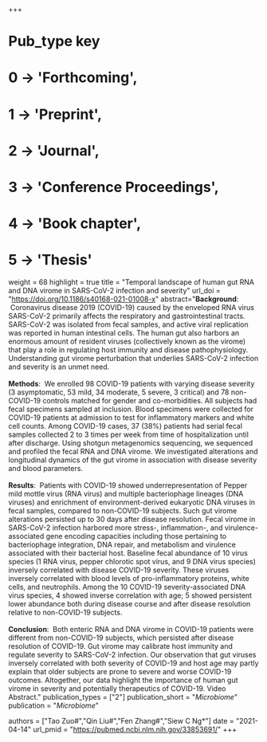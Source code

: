 +++
# Pub_type key
# 0 -> 'Forthcoming',
# 1 -> 'Preprint',
# 2 -> 'Journal',
# 3 -> 'Conference Proceedings',
# 4 -> 'Book chapter',
# 5 -> 'Thesis'

weight = 68
highlight = true
title = "Temporal landscape of human gut RNA and DNA virome in SARS-CoV-2 infection and severity"
url_doi = "https://doi.org/10.1186/s40168-021-01008-x"
abstract="**Background**: &nbsp;Coronavirus disease 2019 (COVID-19) caused by the enveloped RNA virus SARS-CoV-2 primarily affects the respiratory and gastrointestinal tracts. SARS-CoV-2 was isolated from fecal samples, and active viral replication was reported in human intestinal cells. The human gut also harbors an enormous amount of resident viruses (collectively known as the virome) that play a role in regulating host immunity and disease pathophysiology. Understanding gut virome perturbation that underlies SARS-CoV-2 infection and severity is an unmet need.<br><br>**Methods**: &nbsp;We enrolled 98 COVID-19 patients with varying disease severity (3 asymptomatic, 53 mild, 34 moderate, 5 severe, 3 critical) and 78 non-COVID-19 controls matched for gender and co-morbidities. All subjects had fecal specimens sampled at inclusion. Blood specimens were collected for COVID-19 patients at admission to test for inflammatory markers and white cell counts. Among COVID-19 cases, 37 (38%) patients had serial fecal samples collected 2 to 3 times per week from time of hospitalization until after discharge. Using shotgun metagenomics sequencing, we sequenced and profiled the fecal RNA and DNA virome. We investigated alterations and longitudinal dynamics of the gut virome in association with disease severity and blood parameters.<br><br>**Results**: &nbsp;Patients with COVID-19 showed underrepresentation of Pepper mild mottle virus (RNA virus) and multiple bacteriophage lineages (DNA viruses) and enrichment of environment-derived eukaryotic DNA viruses in fecal samples, compared to non-COVID-19 subjects. Such gut virome alterations persisted up to 30 days after disease resolution. Fecal virome in SARS-CoV-2 infection harbored more stress-, inflammation-, and virulence-associated gene encoding capacities including those pertaining to bacteriophage integration, DNA repair, and metabolism and virulence associated with their bacterial host. Baseline fecal abundance of 10 virus species (1 RNA virus, pepper chlorotic spot virus, and 9 DNA virus species) inversely correlated with disease COVID-19 severity. These viruses inversely correlated with blood levels of pro-inflammatory proteins, white cells, and neutrophils. Among the 10 COVID-19 severity-associated DNA virus species, 4 showed inverse correlation with age; 5 showed persistent lower abundance both during disease course and after disease resolution relative to non-COVID-19 subjects.<br><br>**Conclusion**: &nbsp;Both enteric RNA and DNA virome in COVID-19 patients were different from non-COVID-19 subjects, which persisted after disease resolution of COVID-19. Gut virome may calibrate host immunity and regulate severity to SARS-CoV-2 infection. Our observation that gut viruses inversely correlated with both severity of COVID-19 and host age may partly explain that older subjects are prone to severe and worse COVID-19 outcomes. Altogether, our data highlight the importance of human gut virome in severity and potentially therapeutics of COVID-19. Video Abstract."
publication_types = ["2"]
publication_short = "*Microbiome*"
publication = "*Microbiome*"

authors = ["Tao Zuo#","Qin Liu#","Fen Zhang#","Siew C Ng*"]
date = "2021-04-14"
url_pmid = "https://pubmed.ncbi.nlm.nih.gov/33853691/"
+++

